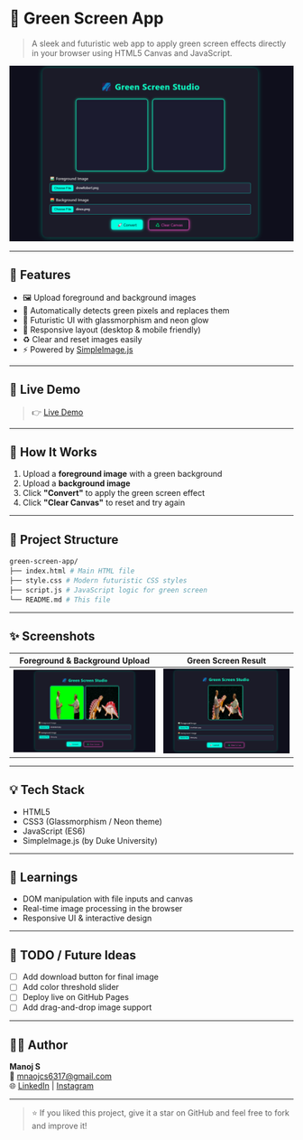 # 🌟 Green Screen App

> A sleek and futuristic web app to apply green screen effects directly in your browser using HTML5 Canvas and JavaScript.

![Demo Screenshot](https://github.com/manoj-sys-core/green-screen-effect/blob/main/assets/3.png)

---

## 🚀 Features

- 🖼️ Upload foreground and background images
- 🎯 Automatically detects green pixels and replaces them
- 🎨 Futuristic UI with glassmorphism and neon glow
- 📱 Responsive layout (desktop & mobile friendly)
- ♻️ Clear and reset images easily
- ⚡ Powered by [SimpleImage.js](https://www.dukelearntoprogram.com/course1/common/js/cs101/SimpleImage.js)

---

## 📸 Live Demo

> 👉 <a href="https://manoj-sys-core.github.io/green-screen-effect/">Live Demo</a>
---

## 🔧 How It Works

1. Upload a **foreground image** with a green background
2. Upload a **background image**
3. Click **"Convert"** to apply the green screen effect
4. Click **"Clear Canvas"** to reset and try again

---

## 📁 Project Structure
```bash
green-screen-app/
├── index.html # Main HTML file
├── style.css # Modern futuristic CSS styles
├── script.js # JavaScript logic for green screen
└── README.md # This file
```

---

## ✨ Screenshots

| Foreground & Background Upload | Green Screen Result |
|-------------------------------|----------------------|
| ![Upload](https://github.com/manoj-sys-core/green-screen-effect/blob/main/assets/2.png) | ![Result]( https://github.com/manoj-sys-core/green-screen-effect/blob/main/assets/1.png) |

---

## 💡 Tech Stack

- HTML5
- CSS3 (Glassmorphism / Neon theme)
- JavaScript (ES6)
- SimpleImage.js (by Duke University)

---

## 🧠 Learnings

- DOM manipulation with file inputs and canvas
- Real-time image processing in the browser
- Responsive UI & interactive design

---

## 📌 TODO / Future Ideas

- [ ] Add download button for final image
- [ ] Add color threshold slider
- [ ] Deploy live on GitHub Pages
- [ ] Add drag-and-drop image support

---

## 👨‍💻 Author

**Manoj S**  
📧 [mnaojcs6317@gmail.com](mailto:mnaojcs6317@gmail.com)  
🌐 [LinkedIn](https://www.linkedin.com/in/manoj-s-corex7) | [Instagram](https://www.instagram.com/white._.hatx7)

---

> ⭐ If you liked this project, give it a star on GitHub and feel free to fork and improve it!
